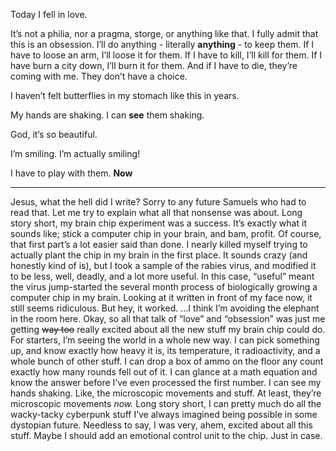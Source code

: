 Today I fell in love.

It’s not a philia, nor a pragma, storge, or anything like that. I fully admit that this is an obsession. I’ll do anything - literally **anything** \- to keep them. If I have to loose an arm, I’ll loose it for them. If I have to kill, I’ll kill for them. If I have burn a city down, I’ll burn it for them. And if I have to die, they’re coming with me. They don’t have a choice.

I haven’t felt butterflies in my stomach like this in years.

My hands are shaking. I can **see** them shaking.

God, it’s so beautiful.

I’m smiling. I’m actually smiling!

I have to play with them. **Now**

* * *

Jesus, what the hell did I write? Sorry to any future Samuels who had to read that. Let me try to explain what all that nonsense was about. Long story short, my brain chip experiment was a success. It’s exactly what it sounds like; stick a computer chip in your brain, and bam, profit. Of course, that first part’s a lot easier said than done. I nearly killed myself trying to actually plant the chip in my brain in the first place. It sounds crazy (and honestly kind of is), but I took a sample of the rabies virus, and modified it to be less, well, deadly, and a lot more useful. In this case, “useful” meant the virus jump-started the several month process of biologically growing a computer chip in my brain. Looking at it written in front of my face now, it still seems ridiculous. But hey, it worked. …I think I’m avoiding the elephant in the room here. Okay, so all that talk of “love” and “obsession” was just me getting ~~way too~~ really excited about all the new stuff my brain chip could do. For starters, I’m seeing the world in a whole new way. I can pick something up, and know exactly how heavy it is, its temperature, it radioactivity, and a whole bunch of other stuff. I can drop a box of ammo on the floor any count exactly how many rounds fell out of it. I can glance at a math equation and know the answer before I’ve even processed the first number. I can see my hands shaking. Like, the microscopic movements and stuff. At least, they’re microscopic movements *now.* Long story short, I can pretty much do all the wacky-tacky cyberpunk stuff I’ve always imagined being possible in some dystopian future. Needless to say, I was very, ahem, excited about all this stuff. Maybe I should add an emotional control unit to the chip. Just in case.